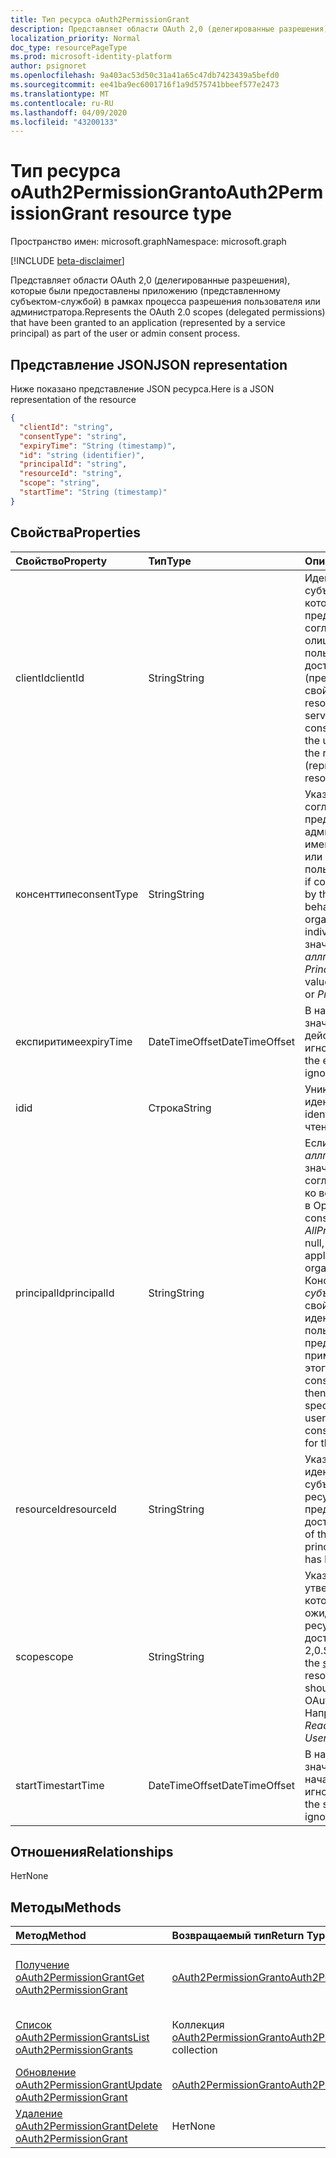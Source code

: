 ```yaml
---
title: Тип ресурса oAuth2PermissionGrant
description: Представляет области OAuth 2,0 (делегированные разрешения), которые были предоставлены приложению (представленному субъектом-службой) в рамках процесса разрешения пользователя или администратора.
localization_priority: Normal
doc_type: resourcePageType
ms.prod: microsoft-identity-platform
author: psignoret
ms.openlocfilehash: 9a403ac53d50c31a41a65c47db7423439a5befd0
ms.sourcegitcommit: ee41ba9ec6001716f1a9d575741bbeef577e2473
ms.translationtype: MT
ms.contentlocale: ru-RU
ms.lasthandoff: 04/09/2020
ms.locfileid: "43200133"
---
```

# <a name="oauth2permissiongrant-resource-type"></a><span data-ttu-id="cbb02-103">Тип ресурса oAuth2PermissionGrant</span><span class="sxs-lookup"><span data-stu-id="cbb02-103">oAuth2PermissionGrant resource type</span></span>

<span data-ttu-id="cbb02-104">Пространство имен: microsoft.graph</span><span class="sxs-lookup"><span data-stu-id="cbb02-104">Namespace: microsoft.graph</span></span>

[!INCLUDE [beta-disclaimer](../../includes/beta-disclaimer.md)]

<span data-ttu-id="cbb02-105">Представляет области OAuth 2,0 (делегированные разрешения), которые были предоставлены приложению (представленному субъектом-службой) в рамках процесса разрешения пользователя или администратора.</span><span class="sxs-lookup"><span data-stu-id="cbb02-105">Represents the OAuth 2.0 scopes (delegated permissions) that have been granted to an application (represented by a service principal) as part of the user or admin consent process.</span></span>

## <a name="json-representation"></a><span data-ttu-id="cbb02-106">Представление JSON</span><span class="sxs-lookup"><span data-stu-id="cbb02-106">JSON representation</span></span>

<span data-ttu-id="cbb02-107">Ниже показано представление JSON ресурса.</span><span class="sxs-lookup"><span data-stu-id="cbb02-107">Here is a JSON representation of the resource</span></span>

<!-- {
  "blockType": "resource",
  "optionalProperties": [

  ],
  "@odata.type": "microsoft.graph.oAuth2PermissionGrant"
}-->

```json
{
  "clientId": "string",
  "consentType": "string",
  "expiryTime": "String (timestamp)",
  "id": "string (identifier)",
  "principalId": "string",
  "resourceId": "string",
  "scope": "string",
  "startTime": "String (timestamp)"
}

```
## <a name="properties"></a><span data-ttu-id="cbb02-108">Свойства</span><span class="sxs-lookup"><span data-stu-id="cbb02-108">Properties</span></span>
| <span data-ttu-id="cbb02-109">Свойство</span><span class="sxs-lookup"><span data-stu-id="cbb02-109">Property</span></span>     | <span data-ttu-id="cbb02-110">Тип</span><span class="sxs-lookup"><span data-stu-id="cbb02-110">Type</span></span>   |<span data-ttu-id="cbb02-111">Описание</span><span class="sxs-lookup"><span data-stu-id="cbb02-111">Description</span></span>|
|:---------------|:--------|:----------|
|<span data-ttu-id="cbb02-112">clientId</span><span class="sxs-lookup"><span data-stu-id="cbb02-112">clientId</span></span>|<span data-ttu-id="cbb02-113">String</span><span class="sxs-lookup"><span data-stu-id="cbb02-113">String</span></span>| <span data-ttu-id="cbb02-114">Идентификатор субъекта-службы, которому предоставлено согласие на олицетворение пользователя при доступе к ресурсу (представленному свойством resourceId).</span><span class="sxs-lookup"><span data-stu-id="cbb02-114">The id of the service principal granted consent to impersonate the user when accessing the resource (represented by the resourceId property).</span></span> |
|<span data-ttu-id="cbb02-115">консенттипе</span><span class="sxs-lookup"><span data-stu-id="cbb02-115">consentType</span></span>|<span data-ttu-id="cbb02-116">String</span><span class="sxs-lookup"><span data-stu-id="cbb02-116">String</span></span>| <span data-ttu-id="cbb02-117">Указывает, было ли согласие предоставлено администратором (от имени Организации) или отдельным пользователем.</span><span class="sxs-lookup"><span data-stu-id="cbb02-117">Indicates if consent was provided by the administrator (on behalf of the organization) or by an individual.</span></span> <span data-ttu-id="cbb02-118">Возможные значения: *аллпринЦипалс* или *Principal*.</span><span class="sxs-lookup"><span data-stu-id="cbb02-118">The possible values are *AllPrincipals* or *Principal*.</span></span> |
|<span data-ttu-id="cbb02-119">експиритиме</span><span class="sxs-lookup"><span data-stu-id="cbb02-119">expiryTime</span></span>|<span data-ttu-id="cbb02-120">DateTimeOffset</span><span class="sxs-lookup"><span data-stu-id="cbb02-120">DateTimeOffset</span></span>| <span data-ttu-id="cbb02-121">В настоящее время значение срока действия игнорируется.</span><span class="sxs-lookup"><span data-stu-id="cbb02-121">Currently, the expiry time value is ignored.</span></span> |
|<span data-ttu-id="cbb02-122">id</span><span class="sxs-lookup"><span data-stu-id="cbb02-122">id</span></span>|<span data-ttu-id="cbb02-123">Строка</span><span class="sxs-lookup"><span data-stu-id="cbb02-123">String</span></span>| <span data-ttu-id="cbb02-124">Уникальный идентификатор.</span><span class="sxs-lookup"><span data-stu-id="cbb02-124">Unique identifier.</span></span> <span data-ttu-id="cbb02-125">Только для чтения.</span><span class="sxs-lookup"><span data-stu-id="cbb02-125">Read-only.</span></span>|
|<span data-ttu-id="cbb02-126">principalId</span><span class="sxs-lookup"><span data-stu-id="cbb02-126">principalId</span></span>|<span data-ttu-id="cbb02-127">String</span><span class="sxs-lookup"><span data-stu-id="cbb02-127">String</span></span>| <span data-ttu-id="cbb02-128">Если Консенттипе — *аллпринЦипалс* , это значение равно null, а согласие применяется ко всем пользователям в Организации.</span><span class="sxs-lookup"><span data-stu-id="cbb02-128">If consentType is *AllPrincipals* this value is null, and the consent applies to all users in the organization.</span></span> <span data-ttu-id="cbb02-129">Если Консенттипе является *субъектом*, это свойство указывает идентификатор пользователя, который предоставил согласие и применяется только для этого пользователя.</span><span class="sxs-lookup"><span data-stu-id="cbb02-129">If consentType is *Principal*, then this property specifies the id of the user that granted consent and applies only for that user.</span></span> |
|<span data-ttu-id="cbb02-130">resourceId</span><span class="sxs-lookup"><span data-stu-id="cbb02-130">resourceId</span></span>|<span data-ttu-id="cbb02-131">String</span><span class="sxs-lookup"><span data-stu-id="cbb02-131">String</span></span>| <span data-ttu-id="cbb02-132">Указывает идентификатор субъекта службы ресурсов, которому предоставлен доступ.</span><span class="sxs-lookup"><span data-stu-id="cbb02-132">Specifies the id of the resource service principal to which access has been granted.</span></span> |
|<span data-ttu-id="cbb02-133">scope</span><span class="sxs-lookup"><span data-stu-id="cbb02-133">scope</span></span>|<span data-ttu-id="cbb02-134">String</span><span class="sxs-lookup"><span data-stu-id="cbb02-134">String</span></span>| <span data-ttu-id="cbb02-135">Указывает значение утверждения [области](/graph/permissions-reference) , которое должно ожидать приложение ресурсов в маркере доступа OAuth 2,0.</span><span class="sxs-lookup"><span data-stu-id="cbb02-135">Specifies the value of the [scope](/graph/permissions-reference) claim that the resource application should expect in the OAuth 2.0 access token.</span></span> <span data-ttu-id="cbb02-136">Например, *User. Read*</span><span class="sxs-lookup"><span data-stu-id="cbb02-136">For example, *User.Read*</span></span> |
|<span data-ttu-id="cbb02-137">startTime</span><span class="sxs-lookup"><span data-stu-id="cbb02-137">startTime</span></span>|<span data-ttu-id="cbb02-138">DateTimeOffset</span><span class="sxs-lookup"><span data-stu-id="cbb02-138">DateTimeOffset</span></span>| <span data-ttu-id="cbb02-139">В настоящее время значение времени начала игнорируется.</span><span class="sxs-lookup"><span data-stu-id="cbb02-139">Currently, the start time value is ignored.</span></span> |

## <a name="relationships"></a><span data-ttu-id="cbb02-140">Отношения</span><span class="sxs-lookup"><span data-stu-id="cbb02-140">Relationships</span></span>
<span data-ttu-id="cbb02-141">Нет</span><span class="sxs-lookup"><span data-stu-id="cbb02-141">None</span></span>


## <a name="methods"></a><span data-ttu-id="cbb02-142">Методы</span><span class="sxs-lookup"><span data-stu-id="cbb02-142">Methods</span></span>

| <span data-ttu-id="cbb02-143">Метод</span><span class="sxs-lookup"><span data-stu-id="cbb02-143">Method</span></span>           | <span data-ttu-id="cbb02-144">Возвращаемый тип</span><span class="sxs-lookup"><span data-stu-id="cbb02-144">Return Type</span></span>    |<span data-ttu-id="cbb02-145">Описание</span><span class="sxs-lookup"><span data-stu-id="cbb02-145">Description</span></span>|
|:---------------|:--------|:----------|
|[<span data-ttu-id="cbb02-146">Получение oAuth2PermissionGrant</span><span class="sxs-lookup"><span data-stu-id="cbb02-146">Get oAuth2PermissionGrant</span></span>](../api/oauth2permissiongrant-get.md) | [<span data-ttu-id="cbb02-147">oAuth2PermissionGrant</span><span class="sxs-lookup"><span data-stu-id="cbb02-147">oAuth2PermissionGrant</span></span>](oauth2permissiongrant.md) |<span data-ttu-id="cbb02-148">Чтение свойств и связей объекта oAuth2PermissionGrant.</span><span class="sxs-lookup"><span data-stu-id="cbb02-148">Read properties and relationships of oAuth2PermissionGrant object.</span></span>|
|[<span data-ttu-id="cbb02-149">Список oAuth2PermissionGrants</span><span class="sxs-lookup"><span data-stu-id="cbb02-149">List oAuth2PermissionGrants</span></span>](../api/oauth2permissiongrant-list.md) | <span data-ttu-id="cbb02-150">Коллекция [oAuth2PermissionGrant](oauth2permissiongrant.md)</span><span class="sxs-lookup"><span data-stu-id="cbb02-150">[oAuth2PermissionGrant](oauth2permissiongrant.md) collection</span></span> | <span data-ttu-id="cbb02-151">Получение списка объектов oauth2PermissionGrant.</span><span class="sxs-lookup"><span data-stu-id="cbb02-151">Retrieve a list of oauth2PermissionGrant objects.</span></span> |
|[<span data-ttu-id="cbb02-152">Обновление oAuth2PermissionGrant</span><span class="sxs-lookup"><span data-stu-id="cbb02-152">Update oAuth2PermissionGrant</span></span>](../api/oauth2permissiongrant-update.md) | [<span data-ttu-id="cbb02-153">oAuth2PermissionGrant</span><span class="sxs-lookup"><span data-stu-id="cbb02-153">oAuth2PermissionGrant</span></span>](oauth2permissiongrant.md) |<span data-ttu-id="cbb02-154">Обновление объекта oAuth2PermissionGrant.</span><span class="sxs-lookup"><span data-stu-id="cbb02-154">Update oAuth2PermissionGrant object.</span></span> |
|[<span data-ttu-id="cbb02-155">Удаление oAuth2PermissionGrant</span><span class="sxs-lookup"><span data-stu-id="cbb02-155">Delete oAuth2PermissionGrant</span></span>](../api/oauth2permissiongrant-delete.md) | <span data-ttu-id="cbb02-156">Нет</span><span class="sxs-lookup"><span data-stu-id="cbb02-156">None</span></span> |<span data-ttu-id="cbb02-157">Удаление объекта oAuth2PermissionGrant.</span><span class="sxs-lookup"><span data-stu-id="cbb02-157">Delete oAuth2PermissionGrant object.</span></span> |

<!-- uuid: 8fcb5dbc-d5aa-4681-8e31-b001d5168d79
2015-10-25 14:57:30 UTC -->
<!--
{
  "type": "#page.annotation",
  "description": "oAuth2PermissionGrant resource",
  "keywords": "",
  "section": "documentation",
  "tocPath": "",
  "suppressions": []
}
-->
